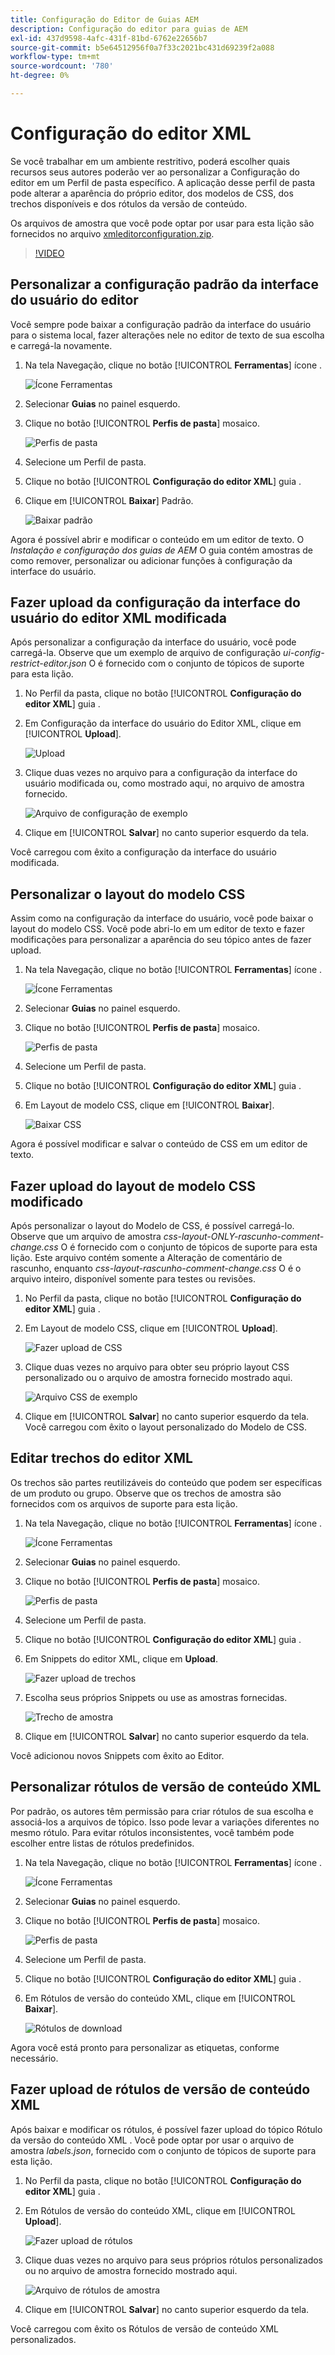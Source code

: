 ```yaml
---
title: Configuração do Editor de Guias AEM
description: Configuração do editor para guias de AEM
exl-id: 437d9598-4afc-431f-81bd-6762e22656b7
source-git-commit: b5e64512956f0a7f33c2021bc431d69239f2a088
workflow-type: tm+mt
source-wordcount: '780'
ht-degree: 0%

---
```


# Configuração do editor XML

Se você trabalhar em um ambiente restritivo, poderá escolher quais recursos seus autores poderão ver ao personalizar a Configuração do editor em um Perfil de pasta específico. A aplicação desse perfil de pasta pode alterar a aparência do próprio editor, dos modelos de CSS, dos trechos disponíveis e dos rótulos da versão de conteúdo.

Os arquivos de amostra que você pode optar por usar para esta lição são fornecidos no arquivo [xmleditorconfiguration.zip](assets/xmleditorconfiguration.zip).

>[!VIDEO](https://video.tv.adobe.com/v/342762)

## Personalizar a configuração padrão da interface do usuário do editor

Você sempre pode baixar a configuração padrão da interface do usuário para o sistema local, fazer alterações nele no editor de texto de sua escolha e carregá-la novamente.

1. Na tela Navegação, clique no botão [!UICONTROL **Ferramentas**] ícone .

   ![Ícone Ferramentas](images/reuse/tools-icon.png)

2. Selecionar **Guias** no painel esquerdo.

3. Clique no botão [!UICONTROL **Perfis de pasta**] mosaico.

   ![Perfis de pasta](images/reuse/folder-profiles-tile.png)

4. Selecione um Perfil de pasta.

5. Clique no botão [!UICONTROL **Configuração do editor XML**] guia .

6. Clique em [!UICONTROL **Baixar**] Padrão.

   ![Baixar padrão](images/lesson-4/download-default.png)

Agora é possível abrir e modificar o conteúdo em um editor de texto. O _Instalação e configuração dos guias de AEM_ O guia contém amostras de como remover, personalizar ou adicionar funções à configuração da interface do usuário.

## Fazer upload da configuração da interface do usuário do editor XML modificada

Após personalizar a configuração da interface do usuário, você pode carregá-la. Observe que um exemplo de arquivo de configuração _ui-config-restrict-editor.json_ O é fornecido com o conjunto de tópicos de suporte para esta lição.

1. No Perfil da pasta, clique no botão [!UICONTROL **Configuração do editor XML**] guia .

2. Em Configuração da interface do usuário do Editor XML, clique em [!UICONTROL **Upload**].

   ![Upload](images/lesson-4/upload.png)

3. Clique duas vezes no arquivo para a configuração da interface do usuário modificada ou, como mostrado aqui, no arquivo de amostra fornecido.

   ![Arquivo de configuração de exemplo](images/lesson-4/sample-config-file.png)

4. Clique em [!UICONTROL **Salvar**] no canto superior esquerdo da tela.

Você carregou com êxito a configuração da interface do usuário modificada.

## Personalizar o layout do modelo CSS

Assim como na configuração da interface do usuário, você pode baixar o layout do modelo CSS. Você pode abri-lo em um editor de texto e fazer modificações para personalizar a aparência do seu tópico antes de fazer upload.

1. Na tela Navegação, clique no botão [!UICONTROL **Ferramentas**] ícone .

   ![Ícone Ferramentas](images/reuse/tools-icon.png)

2. Selecionar **Guias** no painel esquerdo.

3. Clique no botão [!UICONTROL **Perfis de pasta**] mosaico.

   ![Perfis de pasta](images/reuse/folder-profiles-tile.png)

4. Selecione um Perfil de pasta.

5. Clique no botão [!UICONTROL **Configuração do editor XML**] guia .

6. Em Layout de modelo CSS, clique em [!UICONTROL **Baixar**].

   ![Baixar CSS](images/lesson-4/download-css.png)

Agora é possível modificar e salvar o conteúdo de CSS em um editor de texto.

## Fazer upload do layout de modelo CSS modificado

Após personalizar o layout do Modelo de CSS, é possível carregá-lo. Observe que um arquivo de amostra _css-layout-ONLY-rascunho-comment-change.css_ O é fornecido com o conjunto de tópicos de suporte para esta lição. Este arquivo contém somente a Alteração de comentário de rascunho, enquanto _css-layout-rascunho-comment-change.css_ O é o arquivo inteiro, disponível somente para testes ou revisões.

1. No Perfil da pasta, clique no botão [!UICONTROL **Configuração do editor XML**] guia .

2. Em Layout de modelo CSS, clique em [!UICONTROL **Upload**].

   ![Fazer upload de CSS](images/lesson-4/upload-css.png)

3. Clique duas vezes no arquivo para obter seu próprio layout CSS personalizado ou o arquivo de amostra fornecido mostrado aqui.

   ![Arquivo CSS de exemplo](images/lesson-4/sample-css-file.png)

4. Clique em [!UICONTROL **Salvar**] no canto superior esquerdo da tela.
Você carregou com êxito o layout personalizado do Modelo de CSS.

## Editar trechos do editor XML

Os trechos são partes reutilizáveis do conteúdo que podem ser específicas de um produto ou grupo. Observe que os trechos de amostra são fornecidos com os arquivos de suporte para esta lição.

1. Na tela Navegação, clique no botão [!UICONTROL **Ferramentas**] ícone .

   ![Ícone Ferramentas](images/reuse/tools-icon.png)

2. Selecionar **Guias** no painel esquerdo.

3. Clique no botão [!UICONTROL **Perfis de pasta**] mosaico.

   ![Perfis de pasta](images/reuse/folder-profiles-tile.png)

4. Selecione um Perfil de pasta.

5. Clique no botão [!UICONTROL **Configuração do editor XML**] guia .

6. Em Snippets do editor XML, clique em **Upload**.

   ![Fazer upload de trechos](images/lesson-4/upload-snippets.png)

7. Escolha seus próprios Snippets ou use as amostras fornecidas.

   ![Trecho de amostra](images/lesson-4/sample-snippet.png)

8. Clique em [!UICONTROL **Salvar**] no canto superior esquerdo da tela.

Você adicionou novos Snippets com êxito ao Editor.

## Personalizar rótulos de versão de conteúdo XML

Por padrão, os autores têm permissão para criar rótulos de sua escolha e associá-los a arquivos de tópico. Isso pode levar a variações diferentes no mesmo rótulo. Para evitar rótulos inconsistentes, você também pode escolher entre listas de rótulos predefinidos.

1. Na tela Navegação, clique no botão [!UICONTROL **Ferramentas**] ícone .

   ![Ícone Ferramentas](images/reuse/tools-icon.png)

2. Selecionar **Guias** no painel esquerdo.

3. Clique no botão [!UICONTROL **Perfis de pasta**] mosaico.

   ![Perfis de pasta](images/reuse/folder-profiles-tile.png)

4. Selecione um Perfil de pasta.

5. Clique no botão [!UICONTROL **Configuração do editor XML**] guia .

6. Em Rótulos de versão do conteúdo XML, clique em [!UICONTROL **Baixar**].

   ![Rótulos de download](images/lesson-4/download-labels.png)

Agora você está pronto para personalizar as etiquetas, conforme necessário.

## Fazer upload de rótulos de versão de conteúdo XML

Após baixar e modificar os rótulos, é possível fazer upload do tópico Rótulo da versão do conteúdo XML . Você pode optar por usar o arquivo de amostra _labels.json_, fornecido com o conjunto de tópicos de suporte para esta lição.

1. No Perfil da pasta, clique no botão [!UICONTROL **Configuração do editor XML**] guia .

2. Em Rótulos de versão do conteúdo XML, clique em [!UICONTROL **Upload**].

   ![Fazer upload de rótulos](images/lesson-4/upload-labels.png)

3. Clique duas vezes no arquivo para seus próprios rótulos personalizados ou no arquivo de amostra fornecido mostrado aqui.

   ![Arquivo de rótulos de amostra](images/lesson-4/sample-labels-file.png)

4. Clique em [!UICONTROL **Salvar**] no canto superior esquerdo da tela.

Você carregou com êxito os Rótulos de versão de conteúdo XML personalizados.

